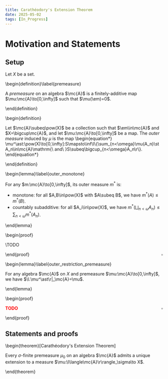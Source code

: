 ```yaml
---
title: Carathéodory's Extension Theorem
date: 2025-05-02
tags: [In_Progress]
---
```


# Motivation and Statements

## Setup

Let $X$ be a set.

\begin{definition}\label{premeasure}

A _premeasure_ on an algebra $\mc{A}$ is a finitely-additive map $\mu:\mc{A}\to[0,\infty]$ such that $\mu(\em)=0$.

\end{definition}

\begin{definition}

Let $\mc{A}\subeq\pow(X)$ be a collection such that $\em\in\mc{A}$ and $X=\bigcup\mc{A}$, and let $\mu:\mc{A}\to[0,\infty]$ be a map. The _outer measure_ induced by $\mu$ is the map
\begin{equation*}
    \mu^\ast:\pow(X)\to[0,\infty]:S\mapsto\inf\l\\{\sum_{n<\omega}\mu(A_n)\st A_n\in\mc{A}\mathrm{\ and\ }S\subeq\bigcup_{n<\omega}A_n\r\\}.
\end{equation*}

\end{definition}

\begin{lemma}\label{outer_monotone}

For any $m:\mc{A}\to[0,\infty]$, its outer measure $m^\ast$ is:
* monotone: for all $A,B\in\pow(X)$ with $A\subeq B$, we have $m^\ast(A)\leq m^\ast(B)$.
* countably subadditive: for all $A_i\in\pow(X)$, we have $m^\ast(\bigsqcup_{n<\omega}A_n)\leq\sum_{n<\omega}m^\ast(A_n)$.

\end{lemma}

\begin{proof}

\TODO

<span style="float:right;">$\square$</span>


\end{proof}

\begin{lemma}\label{outer_restriction_premeasure}

For any algebra $\mc{A}$ on $X$ and premeasure $\mu:\mc{A}\to[0,\infty]$, we have $\l.\mu^\ast\r|_\mc{A}=\mu$.

\end{lemma}

\begin{proof}

**<span style="color:red">TODO</span>** <span style="float:right;">$\square$</span>

\end{proof}

## Statements and proofs

\begin{theorem}[Carathéodory's Extension Theorem]

Every $\sigma$-finite premeasure $\mu_0$ on an algebra $\mc{A}$ admits a unique extension to a measure $\mu:\l\langle\mc{A}\r\rangle_\sigma\to X$.

\end{theorem}
